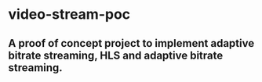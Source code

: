 # video-stream-poc

## A proof of concept project to implement adaptive bitrate streaming, HLS and adaptive bitrate streaming.